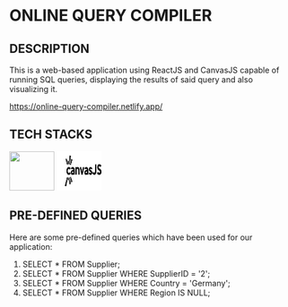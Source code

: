 # ONLINE QUERY COMPILER
## DESCRIPTION
This is a web-based application using ReactJS and CanvasJS capable of running SQL queries, displaying the results of said query and also visualizing it.

https://online-query-compiler.netlify.app/
## TECH STACKS
<p align="left">
 <img src="https://user-images.githubusercontent.com/71961774/171719451-2ef06084-c7ae-41da-aa50-ade3dfae5279.png" height="70px" width="80px">
 <img src="https://raw.githubusercontent.com/Hardik0307/Hardik0307/master/assets/canvasjs-charts.svg" height="70px" width="80px">

## PRE-DEFINED QUERIES 
Here are some pre-defined queries which have been used for our application:
 1. SELECT * FROM Supplier;
 2. SELECT * FROM Supplier WHERE SupplierID = '2';
 3. SELECT * FROM Supplier WHERE Country = 'Germany';
 4. SELECT * FROM Supplier WHERE Region IS  NULL;
